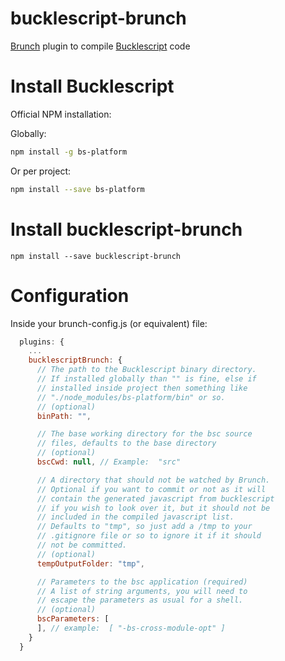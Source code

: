 # bucklescript-brunch

[Brunch](http://brunch.io) plugin to compile [Bucklescript](https://bloomberg.github.io/bucklescript/) code

# Install Bucklescript

Official NPM installation:

Globally:

```bash
npm install -g bs-platform
```

Or per project:

```bash
npm install --save bs-platform
```

# Install bucklescript-brunch

```
npm install --save bucklescript-brunch
```

# Configuration

Inside your brunch-config.js (or equivalent) file:

```javascript
  plugins: {
    ...
    bucklescriptBrunch: {
      // The path to the Bucklescript binary directory.
      // If installed globally than "" is fine, else if
      // installed inside project then something like
      // "./node_modules/bs-platform/bin" or so.
      // (optional)
      binPath: "",

      // The base working directory for the bsc source
      // files, defaults to the base directory
      // (optional)
      bscCwd: null, // Example:  "src"

      // A directory that should not be watched by Brunch.
      // Optional if you want to commit or not as it will
      // contain the generated javascript from bucklescript
      // if you wish to look over it, but it should not be
      // included in the compiled javascript list.
      // Defaults to "tmp", so just add a /tmp to your
      // .gitignore file or so to ignore it if it should
      // not be committed.
      // (optional)
      tempOutputFolder: "tmp",

      // Parameters to the bsc application (required)
      // A list of string arguments, you will need to
      // escape the parameters as usual for a shell.
      // (optional)
      bscParameters: [
      ], // example:  [ "-bs-cross-module-opt" ]
    }
  }
```
